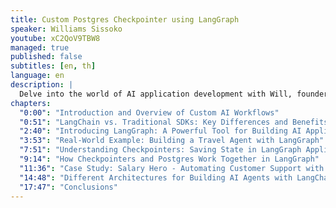 ```yaml
---
title: Custom Postgres Checkpointer using LangGraph
speaker: Williams Sissoko
youtube: xC2QoV9TBW8
managed: true
published: false
subtitles: [en, th]
language: en
description: |
  Delve into the world of AI application development with Will, founder of Reacthor, as he guides you through building custom workflows using LangChain and LangGraph. Learn how these powerful tools can be leveraged to create sophisticated AI applications, particularly focusing on the innovative concept of a custom PostgreSQL checkpointer. Will shares practical insights and real-world examples, including a case study with Salary Hero, showcasing how LangChain and LangGraph can be used to address complex challenges in a production environment. Discover how these technologies can empower your AI development journey and unlock new possibilities for building intelligent and efficient applications.
chapters:
  "0:00": "Introduction and Overview of Custom AI Workflows"
  "0:51": "LangChain vs. Traditional SDKs: Key Differences and Benefits"
  "2:40": "Introducing LangGraph: A Powerful Tool for Building AI Applications"
  "3:53": "Real-World Example: Building a Travel Agent with LangGraph"
  "7:51": "Understanding Checkpointers: Saving State in LangGraph Applications"
  "9:14": "How Checkpointers and Postgres Work Together in LangGraph"
  "11:36": "Case Study: Salary Hero - Automating Customer Support with LangGraph"
  "14:48": "Different Architectures for Building AI Agents with LangChain"
  "17:47": "Conclusions"
---
```

